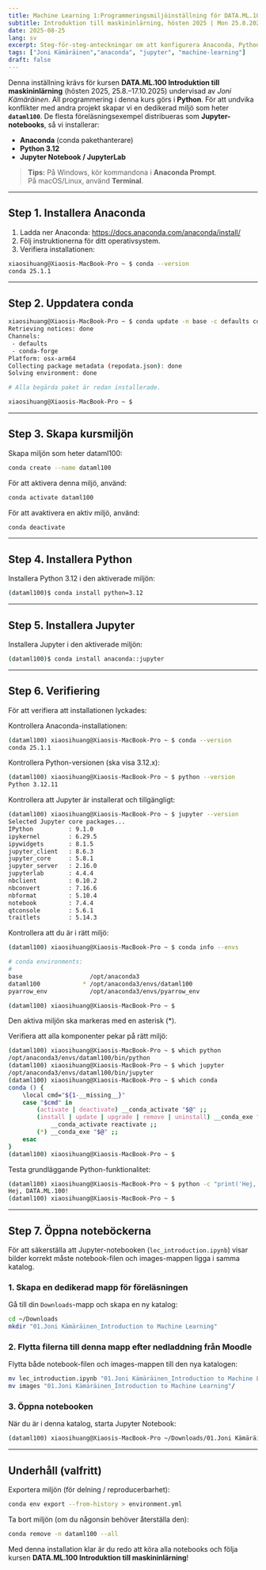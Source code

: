 ```yaml
---
title: Machine Learning 1:Programmeringsmiljöinställning för DATA.ML.100-kursen (macOS)
subtitle: Introduktion till maskininlärning, hösten 2025 | Mon 25.8.2025 K1704
date: 2025-08-25
lang: sv
excerpt: Steg-för-steg-anteckningar om att konfigurera Anaconda, Python och Jupyter för DATA.ML.100 (Joni Kämäräinen).
tags: ["Joni Kämäräinen","anaconda", "jupyter", "machine-learning"]
draft: false
---
```


Denna inställning krävs för kursen **DATA.ML.100 Introduktion till maskininlärning** (hösten 2025, 25.8.–17.10.2025) undervisad av *Joni Kämäräinen*. All programmering i denna kurs görs i **Python**. För att undvika konflikter med andra projekt skapar vi en dedikerad miljö som heter **`dataml100`**. De flesta föreläsningsexempel distribueras som **Jupyter-notebooks**, så vi installerar:

- **Anaconda** (conda pakethanterare)  
- **Python 3.12**  
- **Jupyter Notebook / JupyterLab**

> **Tips:** På Windows, kör kommandona i **Anaconda Prompt**.  
> På macOS/Linux, använd **Terminal**.

---


## Step 1. Installera Anaconda

1. Ladda ner Anaconda: <https://docs.anaconda.com/anaconda/install/>
2. Följ instruktionerna för ditt operativsystem.
3. Verifiera installationen:

```bash
xiaosihuang@Xiaosis-MacBook-Pro ~ $ conda --version
conda 25.1.1
```

---

## Step 2. Uppdatera conda

```bash
xiaosihuang@Xiaosis-MacBook-Pro ~ $ conda update -n base -c defaults conda
Retrieving notices: done
Channels:
 - defaults
 - conda-forge
Platform: osx-arm64
Collecting package metadata (repodata.json): done
Solving environment: done

# Alla begärda paket är redan installerade.

xiaosihuang@Xiaosis-MacBook-Pro ~ $ 
```

---

## Step 3. Skapa kursmiljön

Skapa miljön som heter dataml100:

```bash
conda create --name dataml100
```

För att aktivera denna miljö, använd:

```bash
conda activate dataml100
```

För att avaktivera en aktiv miljö, använd:
```bash
conda deactivate
```
---

## Step 4. Installera Python

Installera Python 3.12 i den aktiverade miljön:
```bash
(dataml100)$ conda install python=3.12
```

---

## Step 5. Installera Jupyter

Installera Jupyter i den aktiverade miljön:

```bash
(dataml100)$ conda install anaconda::jupyter
```
---


## Step 6. Verifiering

För att verifiera att installationen lyckades:

Kontrollera Anaconda-installationen:
```bash
(dataml100) xiaosihuang@Xiaosis-MacBook-Pro ~ $ conda --version
conda 25.1.1

```

Kontrollera Python-versionen (ska visa 3.12.x):
```bash
(dataml100) xiaosihuang@Xiaosis-MacBook-Pro ~ $ python --version
Python 3.12.11
```

Kontrollera att Jupyter är installerat och tillgängligt:
```bash
(dataml100) xiaosihuang@Xiaosis-MacBook-Pro ~ $ jupyter --version
Selected Jupyter core packages...
IPython          : 9.1.0
ipykernel        : 6.29.5
ipywidgets       : 8.1.5
jupyter_client   : 8.6.3
jupyter_core     : 5.8.1
jupyter_server   : 2.16.0
jupyterlab       : 4.4.4
nbclient         : 0.10.2
nbconvert        : 7.16.6
nbformat         : 5.10.4
notebook         : 7.4.4
qtconsole        : 5.6.1
traitlets        : 5.14.3
```

Kontrollera att du är i rätt miljö:
```bash
(dataml100) xiaosihuang@Xiaosis-MacBook-Pro ~ $ conda info --envs

# conda environments:
#
base                   /opt/anaconda3
dataml100            * /opt/anaconda3/envs/dataml100 
pyarrow_env            /opt/anaconda3/envs/pyarrow_env

(dataml100) xiaosihuang@Xiaosis-MacBook-Pro ~ $ 
```
Den aktiva miljön ska markeras med en asterisk (*).


Verifiera att alla komponenter pekar på rätt miljö:
```bash
(dataml100) xiaosihuang@Xiaosis-MacBook-Pro ~ $ which python
/opt/anaconda3/envs/dataml100/bin/python
(dataml100) xiaosihuang@Xiaosis-MacBook-Pro ~ $ which jupyter
/opt/anaconda3/envs/dataml100/bin/jupyter
(dataml100) xiaosihuang@Xiaosis-MacBook-Pro ~ $ which conda
conda () {
	\local cmd="${1-__missing__}"
	case "$cmd" in
		(activate | deactivate) __conda_activate "$@" ;;
		(install | update | upgrade | remove | uninstall) __conda_exe "$@" || \return
			__conda_activate reactivate ;;
		(*) __conda_exe "$@" ;;
	esac
}
(dataml100) xiaosihuang@Xiaosis-MacBook-Pro ~ $ 
```

Testa grundläggande Python-funktionalitet:
```bash
(dataml100) xiaosihuang@Xiaosis-MacBook-Pro ~ $ python -c "print('Hej, DATA.ML.100!')"
Hej, DATA.ML.100!
(dataml100) xiaosihuang@Xiaosis-MacBook-Pro ~ $ 
```


---

## Step 7. Öppna noteböckerna

För att säkerställa att Jupyter-notebooken (`lec_introduction.ipynb`) visar bilder korrekt måste notebook-filen och images-mappen ligga i samma katalog.

### 1. Skapa en dedikerad mapp för föreläsningen
Gå till din `Downloads`-mapp och skapa en ny katalog:

```bash
cd ~/Downloads
mkdir "01.Joni Kämäräinen_Introduction to Machine Learning"
```

### 2. Flytta filerna till denna mapp efter nedladdning från Moodle
Flytta både notebook-filen och images-mappen till den nya katalogen:
```bash
mv lec_introduction.ipynb "01.Joni Kämäräinen_Introduction to Machine Learning"/
mv images "01.Joni Kämäräinen_Introduction to Machine Learning"/
```

### 3. Öppna notebooken
När du är i denna katalog, starta Jupyter Notebook:
```bash
(dataml100) xiaosihuang@Xiaosis-MacBook-Pro ~/Downloads/01.Joni Kämäräinen_Introduction to Machine Learning  $ jupyter notebook lec_introduction.ipynb
```

---

## Underhåll (valfritt)

Exportera miljön (för delning / reproducerbarhet):

```bash
conda env export --from-history > environment.yml
```

Ta bort miljön (om du någonsin behöver återställa den):

```bash
conda remove -n dataml100 --all
```

Med denna installation klar är du redo att köra alla notebooks och följa kursen **DATA.ML.100 Introduktion till maskininlärning**!
